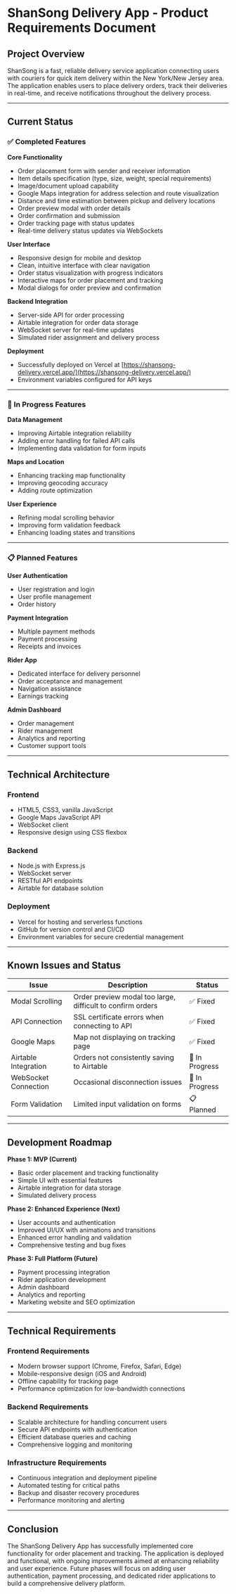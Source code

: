 # ShanSong Delivery App - Product Requirements Document

## Project Overview

ShanSong is a fast, reliable delivery service application connecting users with couriers for quick item delivery within the New York/New Jersey area. The application enables users to place delivery orders, track their deliveries in real-time, and receive notifications throughout the delivery process.

---

## Current Status

### ✅ Completed Features

**Core Functionality**
- Order placement form with sender and receiver information
- Item details specification (type, size, weight, special requirements)
- Image/document upload capability
- Google Maps integration for address selection and route visualization
- Distance and time estimation between pickup and delivery locations
- Order preview modal with order details
- Order confirmation and submission
- Order tracking page with status updates
- Real-time delivery status updates via WebSockets

**User Interface**
- Responsive design for mobile and desktop
- Clean, intuitive interface with clear navigation
- Order status visualization with progress indicators
- Interactive maps for order placement and tracking
- Modal dialogs for order preview and confirmation

**Backend Integration**
- Server-side API for order processing
- Airtable integration for order data storage
- WebSocket server for real-time updates
- Simulated rider assignment and delivery process

**Deployment**
- Successfully deployed on Vercel at [https://shansong-delivery.vercel.app/](https://shansong-delivery.vercel.app/)
- Environment variables configured for API keys

---

### 🔄 In Progress Features

**Data Management**
- Improving Airtable integration reliability
- Adding error handling for failed API calls
- Implementing data validation for form inputs

**Maps and Location**
- Enhancing tracking map functionality
- Improving geocoding accuracy
- Adding route optimization

**User Experience**
- Refining modal scrolling behavior
- Improving form validation feedback
- Enhancing loading states and transitions

---

### 📋 Planned Features

**User Authentication**
- User registration and login
- User profile management
- Order history

**Payment Integration**
- Multiple payment methods
- Payment processing
- Receipts and invoices

**Rider App**
- Dedicated interface for delivery personnel
- Order acceptance and management
- Navigation assistance
- Earnings tracking

**Admin Dashboard**
- Order management
- Rider management
- Analytics and reporting
- Customer support tools

---

## Technical Architecture

### Frontend
- HTML5, CSS3, vanilla JavaScript
- Google Maps JavaScript API
- WebSocket client
- Responsive design using CSS flexbox

### Backend
- Node.js with Express.js
- WebSocket server
- RESTful API endpoints
- Airtable for database solution

### Deployment
- Vercel for hosting and serverless functions
- GitHub for version control and CI/CD
- Environment variables for secure credential management

---

## Known Issues and Status

| Issue                 | Description                                                     | Status        |
|-----------------------|-----------------------------------------------------------------|---------------|
| Modal Scrolling       | Order preview modal too large, difficult to confirm orders      | ✅ Fixed       |
| API Connection        | SSL certificate errors when connecting to API                   | ✅ Fixed       |
| Google Maps           | Map not displaying on tracking page                             | ✅ Fixed       |
| Airtable Integration  | Orders not consistently saving to Airtable                      | 🔄 In Progress |
| WebSocket Connection  | Occasional disconnection issues                                 | 🔄 In Progress |
| Form Validation       | Limited input validation on forms                               | 📋 Planned     |

---

## Development Roadmap

**Phase 1: MVP (Current)**
- Basic order placement and tracking functionality
- Simple UI with essential features
- Airtable integration for data storage
- Simulated delivery process

**Phase 2: Enhanced Experience (Next)**
- User accounts and authentication
- Improved UI/UX with animations and transitions
- Enhanced error handling and validation
- Comprehensive testing and bug fixes

**Phase 3: Full Platform (Future)**
- Payment processing integration
- Rider application development
- Admin dashboard
- Analytics and reporting
- Marketing website and SEO optimization

---

## Technical Requirements

### Frontend Requirements
- Modern browser support (Chrome, Firefox, Safari, Edge)
- Mobile-responsive design (iOS and Android)
- Offline capability for tracking page
- Performance optimization for low-bandwidth connections

### Backend Requirements
- Scalable architecture for handling concurrent users
- Secure API endpoints with authentication
- Efficient database queries and caching
- Comprehensive logging and monitoring

### Infrastructure Requirements
- Continuous integration and deployment pipeline
- Automated testing for critical paths
- Backup and disaster recovery procedures
- Performance monitoring and alerting

---

## Conclusion

The ShanSong Delivery App has successfully implemented core functionality for order placement and tracking. The application is deployed and functional, with ongoing improvements aimed at enhancing reliability and user experience. Future phases will focus on adding user authentication, payment processing, and dedicated rider applications to build a comprehensive delivery platform.

